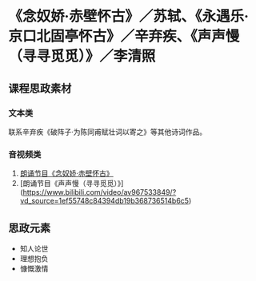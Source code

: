 # 《念奴娇·赤壁怀古》／苏轼、《永遇乐·京口北固亭怀古》／辛弃疾、《声声慢（寻寻觅觅）》／李清照

## 课程思政素材

### 文本类

联系辛弃疾《破阵子·为陈同甫赋壮词以寄之》等其他诗词作品。


### 音视频类

1. [朗诵节目《念奴娇·赤壁怀古》](https://www.bilibili.com/video/BV1e24y197ER/?vd_source=1ef55748c84394db19b368736514b6c5)
2. [朗诵节目《声声慢（寻寻觅觅）》] (https://www.bilibili.com/video/av967533849/?vd_source=1ef55748c84394db19b368736514b6c5)

## 思政元素

- 知人论世
- 理想抱负
- 慷慨激情

